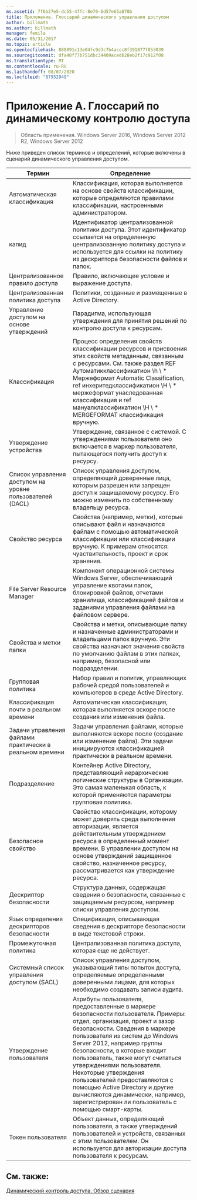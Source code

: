 ```yaml
---
ms.assetid: 7f6b27e5-dc55-4ffc-8e76-6d57e65a870b
title: Приложение. Глоссарий динамического управления доступом
author: billmath
ms.author: billmath
manager: femila
ms.date: 05/31/2017
ms.topic: article
ms.openlocfilehash: 888091c13e04fc9d3c7b4accc8f391877f853039
ms.sourcegitcommit: dfa48f77b751dbc34409aced628eb2f17c912f08
ms.translationtype: MT
ms.contentlocale: ru-RU
ms.lasthandoff: 08/07/2020
ms.locfileid: "87952949"
---
```

# <a name="appendix-a-dynamic-access-control-glossary"></a>Приложение А. Глоссарий по динамическому контролю доступа

>Область применения. Windows Server 2016, Windows Server 2012 R2, Windows Server 2012

Ниже приведен список терминов и определений, которые включены в сценарий динамического управления доступом.

|Термин|Определение|
|--------|--------------|
|Автоматическая классификация|Классификация, которая выполняется на основе свойств классификации, которые определяются правилами классификации, настроенными администратором.|
|капид|Идентификатор централизованной политики доступа. Этот идентификатор ссылается на определенную централизованную политику доступа и используется для ссылки на политику из дескриптора безопасности файлов и папок.|
|Централизованное правило доступа|Правило, включающее условие и выражение доступа.|
|Централизованная политика доступа|Политики, созданные и размещенные в Active Directory.|
|Управление доступом на основе утверждений|Парадигма, использующая утверждения для принятия решений по контролю доступа к ресурсам.|
|Классификация|Процесс определения свойств классификации ресурсов и присвоения этих свойств метаданным, связанным с ресурсами. См. также раздел REF Аутоматикклассификатион \h \\ * Мержеформат Automatic Classification, ref инхеритедклассификатион \H \\ \* мержеформат унаследованная классификация и ref мануалклассификатион \H \\ \* MERGEFORMAT классификация вручную.|
|Утверждение устройства|Утверждение, связанное с системой.  С утверждениями пользователя оно включается в маркер пользователя, пытающегося получить доступ к ресурсу.|
|Список управления доступом на уровне пользователей (DACL)|Список управления доступом, определяющий доверенные лица, которым разрешен или запрещен доступ к защищаемому ресурсу. Его можно изменить по собственному владельцу ресурса.|
|Свойство ресурса|Свойства (например, метки), которые описывают файл и назначаются файлам с помощью автоматической классификации или классификации вручную. К примерам относятся: чувствительность, проект и срок хранения.|
|File Server Resource Manager|Компонент операционной системы Windows Server, обеспечивающий управление квотами папок, блокировкой файлов, отчетами хранилища, классификацией файлов и заданиями управления файлами на файловом сервере.|
|Свойства и метки папки|Свойства и метки, описывающие папку и назначенные администраторами и владельцами папок вручную. Эти свойства назначают значения свойств по умолчанию файлам в этих папках, например, безопасной или подразделении.|
|Групповая политика|Набор правил и политик, управляющих рабочей средой пользователей и компьютеров в среде Active Directory.|
|Классификация почти в реальном времени|Автоматическая классификация, которая выполняется вскоре после создания или изменения файла.|
|Задачи управления файлами практически в реальном времени|Задачи управления файлами, которые выполняются вскоре после (создание или изменение файла). Эти задачи инициируются классификацией практически в реальном времени.|
|Подразделение|Контейнер Active Directory, представляющий иерархические логические структуры в Организации. Это самая маленькая область, к которой применяются параметры групповая политика.|
|Безопасное свойство|Свойство классификации, которому может доверять среда выполнения авторизации, является действительным утверждением ресурса в определенный момент времени. В управлении доступом на основе утверждений защищенное свойство, назначенное ресурсу, рассматривается как утверждение ресурса.|
|Дескриптор безопасности|Структура данных, содержащая сведения о безопасности, связанные с защищаемым ресурсом, например списки управления доступом.|
|Язык определения дескрипторов безопасности|Спецификация, описывающая сведения в дескрипторе безопасности в виде текстовой строки.|
|Промежуточная политика|Централизованная политика доступа, которая еще не действует.|
|Системный список управления доступом (SACL)|Список управления доступом, указывающий типы попыток доступа, определяемые определенными доверенными лицами, для которых необходимо создавать записи аудита.|
|Утверждение пользователя|Атрибуты пользователя, предоставленные в маркере безопасности пользователя. Примеры: отдел, организация, проект и зазор безопасности.  Сведения в маркере пользователя из систем до Windows Server 2012, например группы безопасности, в которые входит пользователь, также могут считаться утверждениями пользователя. Некоторые утверждения пользователей предоставляются с помощью Active Directory и другие вычисляются динамически, например, зарегистрирован ли пользователь с помощью смарт-карты.|
|Токен пользователя|Объект данных, определяющий пользователя, а также утверждений пользователей и устройств, связанных с этим пользователем. Он используется для авторизации доступа пользователя к ресурсам.|

## <a name="see-also"></a>См. также:
[Динамический контроль доступа. Обзор сценария](Dynamic-Access-Control--Scenario-Overview.md)



